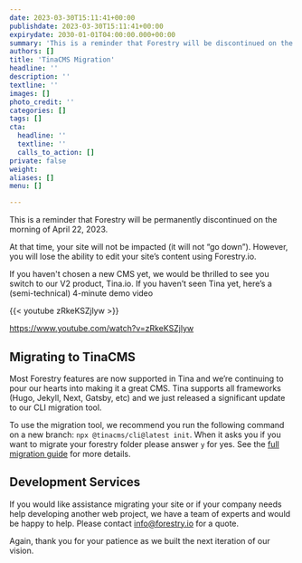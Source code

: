 ```yaml
---
date: 2023-03-30T15:11:41+00:00
publishdate: 2023-03-30T15:11:41+00:00
expirydate: 2030-01-01T04:00:00.000+00:00
summary: 'This is a reminder that Forestry will be discontinued on the morning of April 22, 2023. For details about migrating to our new product, read the full post. '
authors: []
title: 'TinaCMS Migration'
headline: ''
description: ''
textline: ''
images: []
photo_credit: ''
categories: []
tags: []
cta:
  headline: ''
  textline: ''
  calls_to_action: []
private: false
weight: 
aliases: []
menu: []

---
```

This is a reminder that Forestry will be permanently discontinued on the morning of April 22, 2023.

At that time, your site will not be impacted (it will not “go down”). However, you will lose the ability to edit your site’s content  using Forestry.io.

If you haven't chosen a new CMS yet, we would be thrilled to see you switch to our V2 product, Tina.io.  If you haven’t seen Tina yet, here’s a (semi-technical) 4-minute demo video

{{< youtube zRkeKSZjlyw >}}

 https://www.youtube.com/watch?v=zRkeKSZjlyw 

## Migrating to TinaCMS

Most Forestry features are now supported in Tina and we’re continuing to pour our hearts into making it a great CMS.  Tina supports all frameworks (Hugo, Jekyll, Next, Gatsby, etc) and we just released a significant update to our CLI migration tool.  

To use the migration tool, we recommend you run the following command on a new branch: `npx @tinacms/cli@latest init`. When it asks you if you want to migrate your forestry folder please answer `y` for yes. See the [full migration guide](https://tina.io/docs/forestry/overview/) for more details.

## Development Services
If you would like assistance migrating your site or if your company needs help developing another web project, we have a team of experts and would be happy to help. Please contact [info@forestry.io](mailto:info@forestry.io) for a quote.  

Again, thank you for your patience as we built the next iteration of our vision.
